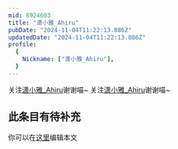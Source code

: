 ```yaml
---
mid: 8924603
title: "潇小雅_Ahiru"
pubDate: "2024-11-04T11:22:13.886Z"
updatedDate: "2024-11-04T11:22:13.886Z"
profile:
  {
    Nickname: ["潇小雅_Ahiru"],
  }
---
```


关注[潇小雅_Ahiru](https://space.bilibili.com/8924603)谢谢喵~ 关注[潇小雅_Ahiru](https://space.bilibili.com/8924603)谢谢喵~

## 此条目有待补充
你可以在[这里](https://github.com/Yuhanawa/VTuber.ICU/edit/master/src/content/v/潇小雅_Ahiru/index.md)编辑本文
